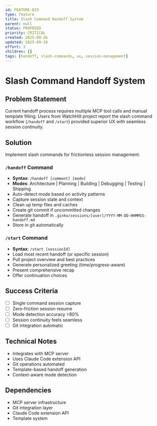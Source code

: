 ```yaml
---
id: FEATURE-015
type: feature
title: Slash Command Handoff System
parent: null
status: PROPOSED
priority: CRITICAL
created: 2025-08-26
updated: 2025-09-10
effort: 3
children: []
tags: [handoff, slash-commands, ux, session-management]
---
```


# Slash Command Handoff System

## Problem Statement
Current handoff process requires multiple MCP tool calls and manual template filling. Users from WatchHill project report the slash command workflow (`/handoff` and `/start`) provided superior UX with seamless session continuity.

## Solution
Implement slash commands for frictionless session management:

### `/handoff` Command
- **Syntax**: `/handoff [comment] [mode]`
- **Modes**: Architecture | Planning | Building | Debugging | Testing | Shipping
- Auto-detect mode based on activity patterns
- Capture session state and context
- Clean up temp files and caches
- Create git commit if uncommitted changes
- Generate handoff in `.ginko/sessions/[user]/YYYY-MM-DD-HHMMSS-handoff.md`
- Store in git automatically

### `/start` Command  
- **Syntax**: `/start [sessionId]`
- Load most recent handoff (or specific session)
- Pull project overview and best practices
- Generate personalized greeting (time/progress-aware)
- Present comprehensive recap
- Offer continuation choices

## Success Criteria
- [ ] Single command session capture
- [ ] Zero-friction session resume
- [ ] Mode detection accuracy >80%
- [ ] Session continuity feels seamless
- [ ] Git integration automatic

## Technical Notes
- Integrates with MCP server
- Uses Claude Code extension API
- Git operations automated
- Template-based handoff generation
- Context-aware mode detection

## Dependencies
- MCP server infrastructure
- Git integration layer
- Claude Code extension API
- Template system